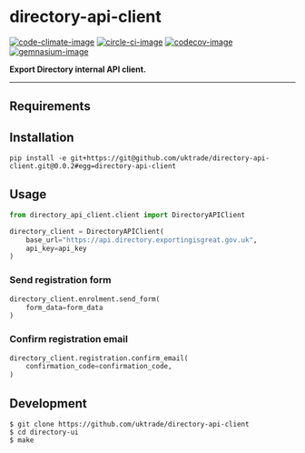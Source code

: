 # directory-api-client

[![code-climate-image]][code-climate]
[![circle-ci-image]][circle-ci]
[![codecov-image]][codecov]
[![gemnasium-image]][gemnasium]

**Export Directory internal API client.**

---

## Requirements

## Installation

```shell
pip install -e git+https://git@github.com/uktrade/directory-api-client.git@0.0.2#egg=directory-api-client
```

## Usage

```python
from directory_api_client.client import DirectoryAPIClient

directory_client = DirectoryAPIClient(
    base_url="https://api.directory.exportingisgreat.gov.uk",
    api_key=api_key
)
```

### Send registration form

```python
directory_client.enrolment.send_form(
    form_data=form_data
)
```

### Confirm registration email

```python
directory_client.registration.confirm_email(
    confirmation_code=confirmation_code,
)
```

## Development

    $ git clone https://github.com/uktrade/directory-api-client
    $ cd directory-ui
    $ make


[code-climate-image]: https://codeclimate.com/github/uktrade/directory-api-client/badges/issue_count.svg
[code-climate]: https://codeclimate.com/github/uktrade/directory-api-client

[circle-ci-image]: https://circleci.com/gh/uktrade/directory-api-client/tree/master.svg?style=svg
[circle-ci]: https://circleci.com/gh/uktrade/directory-api-client/tree/master

[codecov-image]: https://codecov.io/gh/uktrade/directory-api-client/branch/master/graph/badge.svg
[codecov]: https://codecov.io/gh/uktrade/directory-api-client

[gemnasium-image]: https://gemnasium.com/badges/github.com/uktrade/directory-api-client.svg
[gemnasium]: https://gemnasium.com/github.com/uktrade/directory-api-client
